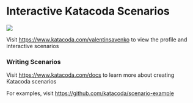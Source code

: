 # Interactive Katacoda Scenarios

[![](http://shields.katacoda.com/katacoda/valentinsavenko/count.svg)](https://www.katacoda.com/valentinsavenko "Get your profile on Katacoda.com")

Visit https://www.katacoda.com/valentinsavenko to view the profile and interactive scenarios

### Writing Scenarios
Visit https://www.katacoda.com/docs to learn more about creating Katacoda scenarios

For examples, visit https://github.com/katacoda/scenario-example
